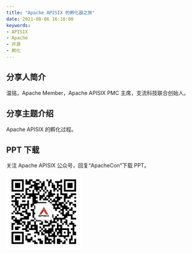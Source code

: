 ```yaml
---
title: "Apache APISIX 的孵化器之旅"
date: 2021-08-06 16:10:00
keywords:
- APISIX
- Apache
- 开源
- 孵化
---
```


## 分享人简介

温铭，Apache Member，Apache APISIX PMC 主席，支流科技联合创始人。

## 分享主题介绍

Apache APISIX 的孵化过程。

## PPT 下载

关注 Apache APISIX 公众号，回复“ApacheCon”下载 PPT。

<img src="../static/img/blog_img/APISIX-wechat.png" alt="Apache APISIX WeChat" style="width: 200px;">